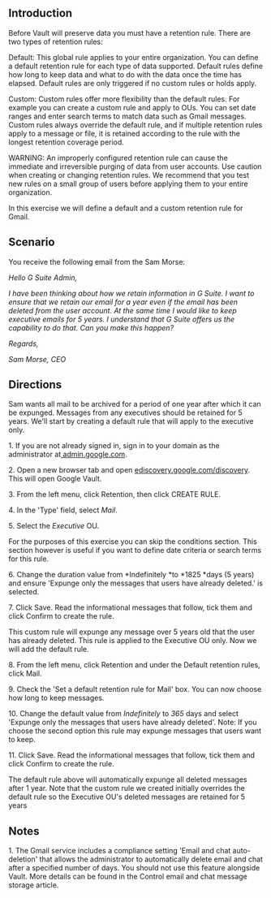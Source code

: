 ## Introduction

Before Vault will preserve data you must have a retention rule. There are two types of retention rules:

Default: This global rule applies to your entire organization. You can define a default retention rule for each type of data supported. Default rules define how long to keep data and what to do with the data once the time has elapsed. Default rules are only triggered if no custom rules or holds apply.

Custom: Custom rules offer more flexibility than the default rules. For example you can create a custom rule and apply to OUs. You can set date ranges and enter search terms to match data such as Gmail messages. Custom rules always override the default rule, and if multiple retention rules apply to a message or file, it is retained according to the rule with the longest retention coverage period.

WARNING: An improperly configured retention rule can cause the immediate and irreversible purging of data from user accounts. Use caution when creating or changing retention rules. We recommend that you test new rules on a small group of users before applying them to your entire organization.

In this exercise we will define a default and a custom retention rule for Gmail.

## Scenario

You receive the following email from the Sam Morse:

*Hello G Suite Admin,*

*I have been thinking about how we retain information in G Suite. I want to ensure that we retain our email for a year even if the email has been deleted from the user account. At the same time I would like to keep executive emails for 5 years. I understand that G Suite offers us the capability to do that. Can you make this happen?*

*Regards,*

*Sam Morse, CEO*

## Directions

Sam wants all mail to be archived for a period of one year after which it can be expunged. Messages from any executives should be retained for 5 years. We'll start by creating a default rule that will apply to the executive only.

1\. If you are not already signed in, sign in to your domain as the administrator at[ admin.google.com](https://admin.google.com/).

2\. Open a new browser tab and open [ediscovery.google.com/discovery](https://ediscovery.google.com/discovery/ "Google Vault"). This will open Google Vault.

3\. From the left menu, click Retention, then click CREATE RULE.

4\. In the 'Type' field, select *Mail*.

5\. Select the *Executive* OU.

For the purposes of this exercise you can skip the conditions section. This section however is useful if you want to define date criteria or search terms for this rule.

6\. Change the duration value from *Indefinitely *to *1825 *days (5 years) and ensure 'Expunge only the messages that users have already deleted.' is selected.

7\. Click Save. Read the informational messages that follow, tick them and click Confirm to create the rule.

This custom rule will expunge any message over 5 years old that the user has already deleted. This rule is applied to the Executive OU only. Now we will add the default rule.

8\. From the left menu, click Retention and under the Default retention rules, click Mail.

9\. Check the 'Set a default retention rule for Mail' box. You can now choose how long to keep messages.

10\. Change the default value from *Indefinitely* to *365* days and select 'Expunge only the messages that users have already deleted'. Note: If you choose the second option this rule may expunge messages that users want to keep.

11\. Click Save. Read the informational messages that follow, tick them and click Confirm to create the rule.

The default rule above will automatically expunge all deleted messages after 1 year. Note that the custom rule we created initially overrides the default rule so the Executive OU's deleted messages are retained for 5 years

## Notes

1\. The Gmail service includes a compliance setting 'Email and chat auto-deletion' that allows the administrator to automatically delete email and chat after a specified number of days. You should not use this feature alongside Vault. More details can be found in the Control email and chat message storage article.
